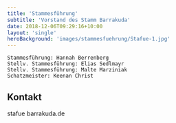 ```yaml
---
title: 'Stammesführung'
subtitle: 'Vorstand des Stamm Barrakuda'
date: 2018-12-06T09:29:16+10:00
layout: 'single'
heroBackground: 'images/stammesfuehrung/Stafue-1.jpg'
---
```


    Stammesführung: Hannah Berrenberg
    Stellv. Stammesführung: Elias Sedlmayr
    Stellv. Stammesführung: Malte Marziniak
    Schatzmeister: Keenan Christ

## Kontakt
stafue <at> barrakuda.de

